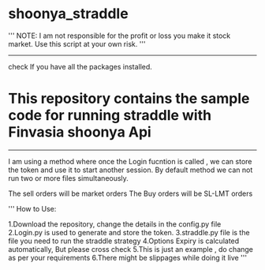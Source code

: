 # shoonya_straddle

'''
NOTE: 
I am not responsible for the profit or loss you make it stock market. 
Use this script at your own risk.
'''

*****
check If you have all the packages installed.

# This repository contains the sample code for running straddle with Finvasia shoonya Api

*****
I am using a method where once the Login fucntion is called , we can store the token and use it to start another session.
By default method we can not run two or more files simultaneously.

The sell orders will be market orders
The Buy orders will be SL-LMT orders


'''
How to Use:

1.Download the repository, change the details in the config.py file
2.Login.py is used to generate and store the token.
3.straddle.py file is the file you need to run the straddle strategy
4.Options Expiry is calculated automatically, But please cross check
5.This is just an example , do change as per your requirements
6.There might be slippages while doing it live
'''
